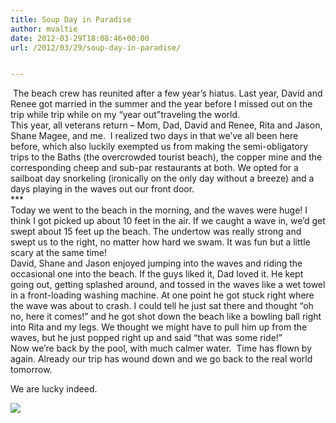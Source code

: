 ```yaml
---
title: Soup Day in Paradise
author: mvaltie
date: 2012-03-29T18:08:46+00:00
url: /2012/03/29/soup-day-in-paradise/


---
```

<div>
   The beach crew has reunited after a few year&#8217;s hiatus. Last year, David and Renee got married in the summer and the year before I missed out on the trip while trip while on my &#8220;year out&#8221;traveling the world.
</div>

<div>
</div>

<div>
  This year, all veterans return &#8211; Mom, Dad, David and Renee, Rita and Jason, Shane Magee, and me.  I realized two days in that we&#8217;ve all been here before, which also luckily exempted us from making the semi-obligatory trips to the Baths (the overcrowded tourist beach), the copper mine and the corresponding cheep and sub-par restaurants at both. We opted for a sailboat day snorkeling (ironically on the only day without a breeze) and a days playing in the waves out our front door.
</div>

<div>
</div>

<div>
</div>

<div>
  ***
</div>

<div>
  Today we went to the beach in the morning, and the waves were huge! I think I got picked up about 10 feet in the air. If we caught a wave in, we&#8217;d get swept about 15 feet up the beach. The undertow was really strong and swept us to the right, no matter how hard we swam. It was fun but a little scary at the same time!
</div>

<div>
  David, Shane and Jason enjoyed jumping into the waves and riding the occasional one into the beach. If the guys liked it, Dad loved it. He kept going out, getting splashed around, and tossed in the waves like a wet towel in a front-loading washing machine. At one point he got stuck right where the wave was about to crash. I could tell he just sat there and thought &#8220;oh no, here it comes!&#8221; and he got shot down the beach like a bowling ball right into Rita and my legs. We thought we might have to pull him up from the waves, but he just popped right up and said &#8220;that was some ride!&#8221;
</div>

<div>
</div>

<div>
  Now we&#8217;re back by the pool, with much calmer water.  Time has flown by again. Already our trip has wound down and we go back to the real world tomorrow.
</div>

<div>
</div>

We are lucky indeed.

![][1]

 [1]: //C5939AAF-5EB0-4FDD-B077-5395E8C0855F/imagejpeg